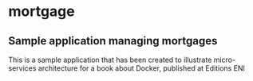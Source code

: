 # mortgage
## Sample application managing mortgages ##

This is a sample application that has been created to illustrate micro-services architecture for a book about Docker, published at Editions ENI

